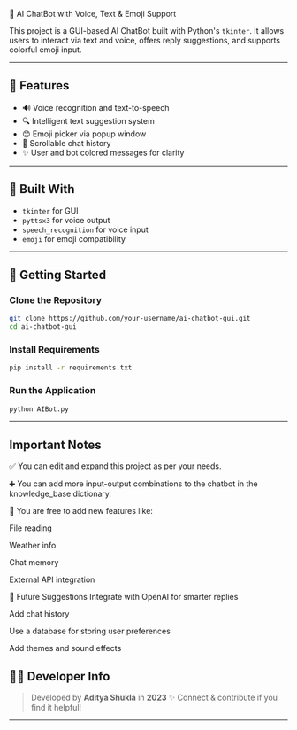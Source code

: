 
🤖 AI ChatBot with Voice, Text & Emoji Support

This project is a GUI-based AI ChatBot built with Python's `tkinter`. It allows users to interact via text and voice, offers reply suggestions, and supports colorful emoji input. 

---

## 🔹 Features

- 🔊 Voice recognition and text-to-speech
- 🔍 Intelligent text suggestion system
- 😊 Emoji picker via popup window
- 📂 Scrollable chat history
- ✨ User and bot colored messages for clarity

---

## 📆 Built With

- `tkinter` for GUI
- `pyttsx3` for voice output
- `speech_recognition` for voice input
- `emoji` for emoji compatibility

---

## 🚀 Getting Started

### Clone the Repository
```bash
git clone https://github.com/your-username/ai-chatbot-gui.git
cd ai-chatbot-gui
```

### Install Requirements
```bash
pip install -r requirements.txt
```

### Run the Application
```bash
python AIBot.py
```

---

##  Important Notes
✅ You can edit and expand this project as per your needs.

➕ You can add more input-output combinations to the chatbot in the knowledge_base dictionary.

🎉 You are free to add new features like:

File reading

Weather info

Chat memory

External API integration

🧠 Future Suggestions
Integrate with OpenAI for smarter replies

Add chat history

Use a database for storing user preferences

Add themes and sound effects

## 👨‍💼 Developer Info

> Developed by **Aditya Shukla** in **2023** ✨
> Connect & contribute if you find it helpful!

---
